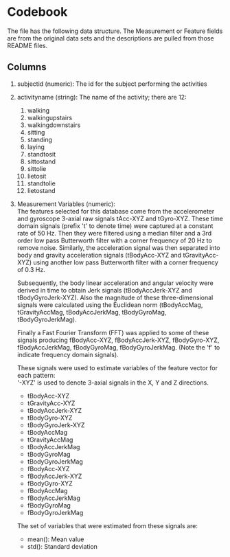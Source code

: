 # Codebook
The file has the following data structure. The Measurement or Feature fields are from the original data sets and the descriptions are pulled from those README files.

## Columns
1. subjectid (numeric): The id for the subject performing the activities
2. activityname (string): The name of the activity; there are 12:
    1. walking
    2. walkingupstairs
    3. walkingdownstairs
    4. sitting
    5. standing
    6. laying
    7. standtosit
    8. sittostand
    9. sittolie
    10. lietosit
    11. standtolie
    12. lietostand  
3. Measurement Variables (numeric):  
    The features selected for this database come from the accelerometer and gyroscope 3-axial raw signals tAcc-XYZ and tGyro-XYZ. These time domain signals (prefix 't' to denote time) were captured at a constant rate of 50 Hz. Then they were filtered using a median filter and a 3rd order low pass Butterworth filter with a corner frequency of 20 Hz to remove noise. Similarly, the acceleration signal was then separated into body and gravity acceleration signals (tBodyAcc-XYZ and tGravityAcc-XYZ) using another low pass Butterworth filter with a corner frequency of 0.3 Hz. 

    Subsequently, the body linear acceleration and angular velocity were derived in time to obtain Jerk signals (tBodyAccJerk-XYZ and tBodyGyroJerk-XYZ). Also the magnitude of these three-dimensional signals were calculated using the Euclidean norm (tBodyAccMag, tGravityAccMag, tBodyAccJerkMag, tBodyGyroMag, tBodyGyroJerkMag). 

    Finally a Fast Fourier Transform (FFT) was applied to some of these signals producing fBodyAcc-XYZ, fBodyAccJerk-XYZ, fBodyGyro-XYZ, fBodyAccJerkMag, fBodyGyroMag, fBodyGyroJerkMag. (Note the 'f' to indicate frequency domain signals). 

    These signals were used to estimate variables of the feature vector for each pattern:  
    '-XYZ' is used to denote 3-axial signals in the X, Y and Z directions.

    * tBodyAcc-XYZ
    * tGravityAcc-XYZ
    * tBodyAccJerk-XYZ
    * tBodyGyro-XYZ
    * tBodyGyroJerk-XYZ
    * tBodyAccMag
    * tGravityAccMag
    * tBodyAccJerkMag
    * tBodyGyroMag
    * tBodyGyroJerkMag
    * fBodyAcc-XYZ
    * fBodyAccJerk-XYZ
    * fBodyGyro-XYZ
    * fBodyAccMag
    * fBodyAccJerkMag
    * fBodyGyroMag
    * fBodyGyroJerkMag

    The set of variables that were estimated from these signals are: 
    * mean(): Mean value
    * std(): Standard deviation
